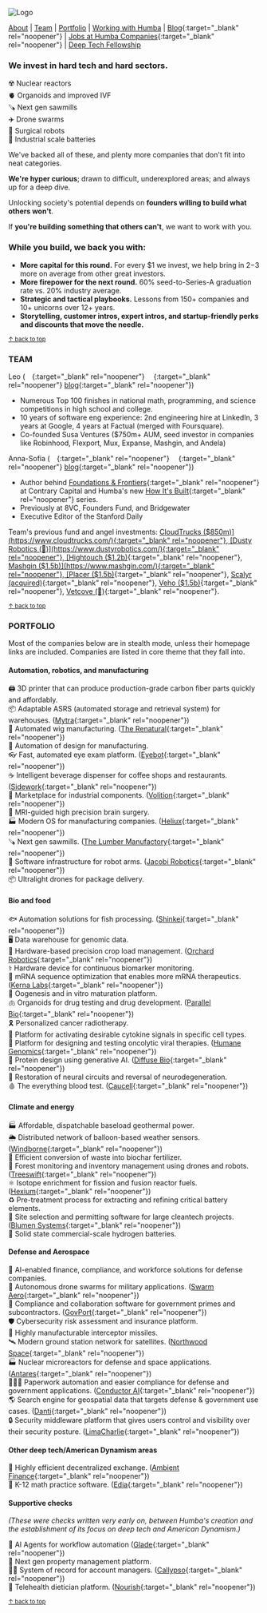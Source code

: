 <meta name="twitter:card" content="summary_large_image" />
<meta name="twitter:site" content="@humbavc" />
<meta name="twitter:image" content="https://humbaventures.com/twitter_card.png" />
<link rel="stylesheet" type="text/css" href="https://lpolovets.github.io/style.css">

<a href="#top"></a>
![Logo](humba_logo.png)

[About](https://humbaventures.com/#we-invest-in-hard-tech-and-hard-sectors) &#124; [Team](https://humbaventures.com/#team) &#124; [Portfolio](https://humbaventures.com/#portfolio) &#124; [Working with Humba](https://humbaventures.com/support) &#124; [Blog](https://blog.humbaventures.com/){:target="_blank" rel="noopener"} &#124; [Jobs at Humba Companies](https://jobs.humbaventures.com/jobs){:target="_blank" rel="noopener"} &#124; [Deep Tech Fellowship](https://humbaventures.com/fellowship)

### We invest in hard tech and hard sectors. 

☢️ Nuclear reactors<br>
🫀 Organoids and improved IVF<br>
🪚 Next gen sawmills<br>
✈️ Drone swarms<br>
🦾 Surgical robots<br>
🔋 Industrial scale batteries<br>

We've backed all of these, and plenty more companies that don't fit into neat categories.

**We're hyper curious**; drawn to difficult, underexplored areas; and always up for a deep dive.

Unlocking society's potential depends on **founders willing to build what others won't**.

If **you're building something that others can't**, we want to work with you.

### While you build, we back you with:

* **More capital for this round.** For every $1 we invest, we help bring in $2-$3 more on average from other great investors.
* **More firepower for the next round.** 60% seed-to-Series-A graduation rate vs. 20% industry average.
* **Strategic and tactical playbooks.** Lessons from 150+ companies and 10+ unicorns over 12+ years.
* **Storytelling, customer intros, expert intros, and startup-friendly perks and discounts that move the needle.**

<sub>[↑ back to top](#top)</sub>

### TEAM

Leo ([<img src="../linkedin_logo.png" width="14" height="14">](https://www.linkedin.com/in/lpolovets/){:target="_blank" rel="noopener"} [<img src="../twitter_logo.png" width="14" height="14">](https://twitter.com/lpolovets){:target="_blank" rel="noopener"} [blog](https://www.codingvc.com){:target="_blank" rel="noopener"})
- Numerous Top 100 finishes in national math, programming, and science competitions in high school and college.
- 10 years of software eng experience: 2nd engineering hire at LinkedIn, 3 years at Google, 4 years at Factual (merged with Foursquare).
- Co-founded Susa Ventures ($750m+ AUM, seed investor in companies like Robinhood, Flexport, Mux, Expanse, Mashgin, and Andela)

Anna-Sofia ([<img src="../linkedin_logo.png" width="14" height="14">](https://www.linkedin.com/in/anna-sofia-lesiv/){:target="_blank" rel="noopener"} [<img src="../twitter_logo.png" width="14" height="14">](https://twitter.com/annasofialesiv){:target="_blank" rel="noopener"} [blog](https://www.contrary.com/foundations-and-frontiers){:target="_blank" rel="noopener"})
- Author behind [Foundations & Frontiers](https://www.contrary.com/foundations-and-frontiers){:target="_blank" rel="noopener"} at Contrary Capital and Humba's new [How It's Built](https://blog.humbaventures.com/s/how-its-built){:target="_blank" rel="noopener"} series.
- Previously at 8VC, Founders Fund, and Bridgewater
- Executive Editor of the Stanford Daily
  
Team's previous fund and angel investments: [CloudTrucks ($850m)](https://www.cloudtrucks.com/){:target="_blank" rel="noopener"}, [Dusty Robotics (🤫)](https://www.dustyrobotics.com/){:target="_blank" rel="noopener"}, [Hightouch ($1.2b)](https://hightouch.com/){:target="_blank" rel="noopener"}, [Mashgin ($1.5b)](https://www.mashgin.com/){:target="_blank" rel="noopener"}, [Placer ($1.5b)](https://www.placer.ai/){:target="_blank" rel="noopener"}, [Scalyr (acquired)](https://www.dataset.com/){:target="_blank" rel="noopener"}, [Veho ($1.5b)](https://shipveho.com/){:target="_blank" rel="noopener"}, [Vetcove (🤫)](https://www.vetcove.com/){:target="_blank" rel="noopener"}.

<sub>[↑ back to top](#top)</sub>

### PORTFOLIO

Most of the companies below are in stealth mode, unless their homepage links are included. Companies are listed in core theme that they fall into.


#### Automation, robotics, and manufacturing
🖨 3D printer that can produce production-grade carbon fiber parts quickly and affordably.  
📦 Adaptable ASRS (automated storage and retrieval system) for warehouses. ([Mytra](https://mytra.ai/){:target="_blank" rel="noopener"})   
🦱 Automated wig manufacturing. ([The Renatural](https://therenatural.com/){:target="_blank" rel="noopener"})   
📐 Automation of design for manufacturing.  
👓 Fast, automated eye exam platform. ([Eyebot](https://eyebot.co/){:target="_blank" rel="noopener"})  
☕ Intelligent beverage dispenser for coffee shops and restaurants. ([Sidework](https://www.sidework.co/){:target="_blank" rel="noopener"})  
🔩 Marketplace for industrial components. ([Volition](https://www.govolition.com/){:target="_blank" rel="noopener"})  
💉 MRI-guided high precision brain surgery.  
🏭 Modern OS for manufacturing companies. ([Heliux](https://www.heliux.com/){:target="_blank" rel="noopener"})  
🪚 Next gen sawmills. ([The Lumber Manufactory](https://www.lumbermanufactory.com/){:target="_blank" rel="noopener"})    
🦾 Software infrastructure for robot arms. ([Jacobi Robotics](https://jacobirobotics.com/){:target="_blank" rel="noopener"})  
📦 Ultralight drones for package delivery.  

#### Bio and food
🐟 Automation solutions for fish processing. ([Shinkei](https://www.shinkei.systems/){:target="_blank" rel="noopener"})  
🖥️ Data warehouse for genomic data.  
🍏 Hardware-based precision crop load management. ([Orchard Robotics](https://www.orchard-robotics.com/){:target="_blank" rel="noopener"})   
⚕️ Hardware device for continuous biomarker monitoring.  
🧪 mRNA sequence optimization that enables more mRNA therapeutics. ([Kerna Labs](https://kernalabs.ai/){:target="_blank" rel="noopener"})    
👶 Oogenesis and in vitro maturation platform.  
🫁 Organoids for drug testing and drug development. ([Parallel Bio](https://www.parallel.bio/){:target="_blank" rel="noopener"})  
🎗 Personalized cancer radiotherapy.  
📡 Platform for activating desirable cytokine signals in specific cell types.  
🦠 Platform for designing and testing oncolytic viral therapies.  ([Humane Genomics](https://humanegenomics.com/){:target="_blank" rel="noopener"})  
🧬 Protein design using generative AI. ([Diffuse Bio](https://www.diffuse.bio/){:target="_blank" rel="noopener"})  
🧠 Restoration of neural circuits and reversal of neurodegeneration.  
🩸 The everything blood test. ([Caucell](https://caucell.com/){:target="_blank" rel="noopener"})   

#### Climate and energy
🏭 Affordable, dispatchable baseload geothermal power.  
🌦 Distributed network of balloon-based weather sensors. ([Windborne](https://windbornesystems.com/){:target="_blank" rel="noopener"})  
🌽 Efficient conversion of waste into biochar fertilizer.  
🌲 Forest monitoring and inventory management using drones and robots. ([Treeswift](https://www.treeswift.com/){:target="_blank" rel="noopener"})  
⚛️ Isotope enrichment for fission and fusion reactor fuels. ([Hexium](https://www.hexium.us/){:target="_blank" rel="noopener"})  
♻️ Pre-treatment process for extracting and refining critical battery elements.  
📝 Site selection and permitting software for large cleantech projects. ([Blumen Systems](https://www.blumensystems.com/){:target="_blank" rel="noopener"})    
🔋 Solid state commercial-scale hydrogen batteries.  

#### Defense and Aerospace
📑 AI-enabled finance, compliance, and workforce solutions for defense companies.  
🚁 Autonomous drone swarms for military applications. ([Swarm Aero](https://www.swarm.aero/){:target="_blank" rel="noopener"})   
📝 Compliance and collaboration software for government primes and subcontractors. ([GovPort](https://www.govport.com/){:target="_blank" rel="noopener"})  
🛡 Cybersecurity risk assessment and insurance platform.  
🚀 Highly manufacturable interceptor missiles.  
🛰 Modern ground station network for satellites. ([Northwood Space](https://www.northwoodspace.io/){:target="_blank" rel="noopener"})  
🏭 Nuclear microreactors for defense and space applications. ([Antares](https://www.antaresindustries.com/){:target="_blank" rel="noopener"})  
🧑‍🤝‍🧑 Paperwork automation and easier compliance for defense and government applications.  ([Conductor AI](https://www.conductorai.co/){:target="_blank" rel="noopener"})  
🌎 Search engine for geospatial data that targets defense & government use cases. ([Danti](https://danti.ai/){:target="_blank" rel="noopener"})  
🔒 Security middleware platform that gives users control and visibility over their security posture. ([LimaCharlie](https://limacharlie.io/){:target="_blank" rel="noopener"})  

#### Other deep tech/American Dynamism areas

💱 Highly efficient decentralized exchange. ([Ambient Finance](https://us.ambient.finance/){:target="_blank" rel="noopener"})  
🏫 K-12 math practice software. ([Edia](https://edia.app/){:target="_blank" rel="noopener"})   

#### Supportive checks

_(These were checks written very early on, between Humba's creation and the establishment of its focus on deep tech and American Dynamism.)_

📱 AI Agents for workflow automation ([Glade](https://www.glade.ai/){:target="_blank" rel="noopener"})    
🏢 Next gen property management platform.  
🧑‍💼️ System of record for account managers.  ([Callypso](https://www.callypso.co/){:target="_blank" rel="noopener"})  
🥗 Telehealth dietician platform. ([Nourish](https://www.usenourish.com/){:target="_blank" rel="noopener"})  

<sub>[↑ back to top](#top)</sub>
